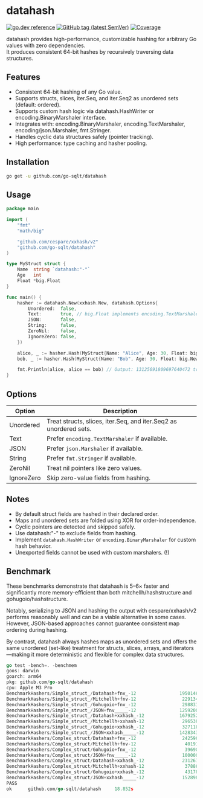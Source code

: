 # datahash

[![go.dev reference](https://img.shields.io/badge/go.dev-reference-007d9c?logo=go&logoColor=white)](https://pkg.go.dev/github.com/go-sqlt/datahash)
[![GitHub tag (latest SemVer)](https://img.shields.io/github/tag/go-sqlt/datahash.svg?style=social)](https://github.com/go-sqlt/datahash/tags)
[![Coverage](https://img.shields.io/badge/Coverage-73.8%25-brightgreen)](https://github.com/go-sqlt/datahash/actions)

datahash provides high-performance, customizable hashing for arbitrary Go values with zero dependencies.  
It produces consistent 64-bit hashes by recursively traversing data structures.

## Features

- Consistent 64-bit hashing of any Go value.
- Supports structs, slices, iter.Seq, and iter.Seq2 as unordered sets (default: ordered).
- Supports custom hash logic via datahash.HashWriter or encoding.BinaryMarshaler interface.
- Integrates with: encoding.BinaryMarshaler, encoding.TextMarshaler, encoding/json.Marshaler, fmt.Stringer.
- Handles cyclic data structures safely (pointer tracking).
- High performance: type caching and hasher pooling.

## Installation

```bash
go get -u github.com/go-sqlt/datahash
```

## Usage

```go
package main

import (
	"fmt"
	"math/big"

	"github.com/cespare/xxhash/v2"
	"github.com/go-sqlt/datahash"
)

type MyStruct struct {
	Name  string `datahash:"-"`
	Age   int
	Float *big.Float
}

func main() {
	hasher := datahash.New(xxhash.New, datahash.Options{
		Unordered:  false,
		Text:       true, // big.Float implements encoding.TextMarshaler
		JSON:       false,
		String:     false,
		ZeroNil:    false,
		IgnoreZero: false,
	})

	alice, _ := hasher.Hash(MyStruct{Name: "Alice", Age: 30, Float: big.NewFloat(1.23)})
	bob, _ := hasher.Hash(MyStruct{Name: "Bob", Age: 30, Float: big.NewFloat(1.23)})

	fmt.Println(alice, alice == bob) // Output: 13125691809697640472 true
}
```

## Options

| Option     | Description |
|------------|-------------|
| Unordered  | Treat structs, slices, iter.Seq, and iter.Seq2 as unordered sets. |
| Text       | Prefer `encoding.TextMarshaler` if available. |
| JSON       | Prefer `json.Marshaler` if available. |
| String     | Prefer `fmt.Stringer` if available. |
| ZeroNil    | Treat nil pointers like zero values. |
| IgnoreZero | Skip zero-value fields from hashing. |

## Notes

- By default struct fields are hashed in their declared order.
- Maps and unordered sets are folded using XOR for order-independence.
- Cyclic pointers are detected and skipped safely.
- Use datahash:"-" to exclude fields from hashing.
- Implement `datahash.HashWriter` or `encoding.BinaryMarshaler` for custom hash behavior.
- Unexported fields cannot be used with custom marshalers. (!)

## Benchmark

These benchmarks demonstrate that datahash is 5–6× faster and significantly more memory-efficient than both 
mitchellh/hashstructure and gohugoio/hashstructure.

Notably, serializing to JSON and hashing the output with cespare/xxhash/v2 performs reasonably well and can 
be a viable alternative in some cases. However, JSON-based approaches cannot guarantee consistent map ordering during hashing.

By contrast, datahash always hashes maps as unordered sets and offers the same unordered (set-like) treatment 
for structs, slices, arrays, and iterators—making it more deterministic and flexible for complex data structures.

```go
go test -bench=. -benchmem                                                                
goos: darwin
goarch: arm64
pkg: github.com/go-sqlt/datahash
cpu: Apple M3 Pro
BenchmarkHashers/Simple_struct_/Datahash+fnv_-12                19501466                60.28 ns/op            0 B/op          0 allocs/op
BenchmarkHashers/Simple_struct_/Mitchellh+fnv-12                 2291349               455.9 ns/op           248 B/op         17 allocs/op
BenchmarkHashers/Simple_struct_/Gohugoio+fnv_-12                 2988314               394.0 ns/op           248 B/op         17 allocs/op
BenchmarkHashers/Simple_struct_/JSON+fnv_____-12                12592008                94.32 ns/op           32 B/op          1 allocs/op
BenchmarkHashers/Simple_struct_/Datahash+xxhash_-12             16792522                70.96 ns/op            0 B/op          0 allocs/op
BenchmarkHashers/Simple_struct_/Mitchellh+xxhash-12              2965380               403.0 ns/op           320 B/op         17 allocs/op
BenchmarkHashers/Simple_struct_/Gohugoio+xxhash_-12              3271189               367.8 ns/op           280 B/op         13 allocs/op
BenchmarkHashers/Simple_struct_/JSON+xxhash_____-12             14283432                82.67 ns/op           32 B/op          1 allocs/op
BenchmarkHashers/Complex_struct/Datahash+fnv_-12                 2425962               498.1 ns/op           112 B/op          3 allocs/op
BenchmarkHashers/Complex_struct/Mitchellh+fnv-12                  401911              2860 ns/op            1824 B/op        116 allocs/op
BenchmarkHashers/Complex_struct/Gohugoio+fnv_-12                  396907              2965 ns/op            1816 B/op        115 allocs/op
BenchmarkHashers/Complex_struct/JSON+fnv_____-12                 1000000              1081 ns/op             402 B/op          4 allocs/op
BenchmarkHashers/Complex_struct/Datahash+xxhash_-12              2312679               518.5 ns/op           112 B/op          3 allocs/op
BenchmarkHashers/Complex_struct/Mitchellh+xxhash-12               378866              3077 ns/op            1896 B/op        116 allocs/op
BenchmarkHashers/Complex_struct/Gohugoio+xxhash_-12               431788              2710 ns/op            1632 B/op         87 allocs/op
BenchmarkHashers/Complex_struct/JSON+xxhash_____-12              1528984               782.6 ns/op           402 B/op          4 allocs/op
PASS
ok      github.com/go-sqlt/datahash     18.852s
```
